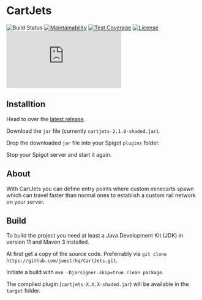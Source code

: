 # CartJets
![Build Status](https://shields.io/endpoint?url=https://files.joestr.at/ci-build-status/cctray.php?project_name=PIP.github.joestrhq.CartJets_main.pr)
[![Maintainability](https://api.codeclimate.com/v1/badges/e50fc6d42cf44bf736ba/maintainability)](https://codeclimate.com/github/joestrhq/CartJets/maintainability)
[![Test Coverage](https://api.codeclimate.com/v1/badges/e50fc6d42cf44bf736ba/test_coverage)](https://codeclimate.com/github/joestrhq/CartJets/test_coverage)
[![License](https://img.shields.io/static/v1?label=License&message=EUPL-1.2&color=blue)](https://github.com/joestrhq/CartJets/blob/master/LICENSE)
[![Matrix](https://img.shields.io/matrix/joestrhq.general:matrix.org?color=0dbd8b&logo=matrix)](https://matrix.to/#/#joestrhq.general:matrix.org)

## Installtion

Head to over the [latest release](https://github.com/joestrhq/CartJets/releases/tag/v2.0.0).

Download the `jar` file (currently `cartjets-2.1.0-shaded.jar`).

Drop the downloaded `jar` file into your Spigot `plugins` folder.

Stop your Spigot server and start it again.

## About
With CartJets you can define entry points where custom minecarts spawn which can travel faster than normal ones to establish a custom rail network on your server.

## Build
To build the project you need at least a Java Development Kit (JDK) in version 11 and Maven 3 installed.  

At first get a copy of the source code. Preferrably via `git clone https://github.com/joestrhq/CartJets.git`.  

Initiate a build with `mvn -Djarsigner.skip=true clean package`.  

The compiled plugin (`cartjets-X.X.X-shaded.jar`) will be available in the `target` folder.
